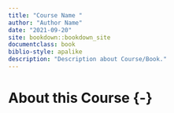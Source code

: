 ```yaml
---
title: "Course Name "
author: "Author Name"
date: "2021-09-20"
site: bookdown::bookdown_site
documentclass: book
biblio-style: apalike
description: "Description about Course/Book."
---
```




# About this Course {-}
